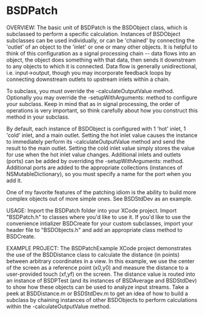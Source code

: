 BSDPatch
========
OVERVIEW: The basic unit of BSDPatch is the BSDObject class, which is subclassed to perform a specific calculation. Instances of BSDObject subclasses can be used individually, or can be 'chained' by connecting the 'outlet' of an object to the 'inlet' or one or many other objects. It is helpful to think of this configuration as a signal processing chain -- data flows into an object, the object does something with that data, then sends it downstream to any objects to which it is connected. Data flow is generally unidirectional, i.e. input->output, though you may incorporate feedback loops by connecting downstream outlets to upstream inlets within a chain.

To subclass, you must override the -calculateOutputValue method. Optionally you may override the -setupWithArguments: method to configure your subclass. Keep in mind that as in signal processing, the order of operations is very important, so think carefully about how you construct this method in your subclass. 

By default, each instance of BSDObject is configured with 1 'hot' inlet, 1 'cold' inlet, and a main outlet. 
Setting the hot inlet value causes the instance to immediately perform its -calculateOutputValue method and send the
result to the main outlet. Setting the cold inlet value simply stores the value for use when the hot inlet value 
changes. Additional inlets and outlets (ports) can be added by overriding the -setupWithArguments: method. Additional
ports are added to the appropriate collections (instances of NSMutableDictionary), so you must specify a name for
the port when you add it. 

One of my favorite features of the patching idiom is the ability to build more complex objects out of more simple ones. See BSDStdDev as an example. 

USAGE: Import the BSDPatch folder into your XCode project. Import "BSDPatch.h" to classes where you'd like to use it. If you'd like to use the convenience intializer BSDCreate for your custom subclasses, import your header file to "BSDObjects.h" and add an appropriate class method to BSDCreate.

EXAMPLE PROJECT: The BSDPatchExample XCode project demonstrates the use of the BSDDistance class to calculate the distance (in points) between arbitrary coordinates in a view. In this example, we use the center of the screen as a reference point (x0,y0) and measure the distance to a user-provided touch (xf,yf) on the screen. The distance value is routed into an instance of BSDPTest (and its instances of BSDAverage and BSDStdDev) to show how these objects can be used to analyze input streams. Take a peek at BSDDistance.m or BSDStdDev.m to get an idea of how to build a subclass by chaining instances of other BSDObjects to perform calculations within the -calculateOutputValue method.
